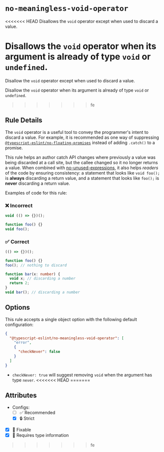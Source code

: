 # `no-meaningless-void-operator`

<<<<<<< HEAD
Disallows the `void` operator except when used to discard a value.

Disallows the `void` operator when its argument is already of type `void` or `undefined`.
=======
Disallow the `void` operator except when used to discard a value.

Disallow the `void` operator when its argument is already of type `void` or `undefined`.
>>>>>>> fe

## Rule Details

The `void` operator is a useful tool to convey the programmer's intent to discard a value. For example, it is recommended as one way of suppressing [`@typescript-eslint/no-floating-promises`](./no-floating-promises.md) instead of adding `.catch()` to a promise.

This rule helps an author catch API changes where previously a value was being discarded at a call site, but the callee changed so it no longer returns a value. When combined with [no-unused-expressions](https://eslint.org/docs/rules/no-unused-expressions), it also helps _readers_ of the code by ensuring consistency: a statement that looks like `void foo();` is **always** discarding a return value, and a statement that looks like `foo();` is **never** discarding a return value.

Examples of code for this rule:

<!--tabs-->

### ❌ Incorrect

```ts
void (() => {})();

function foo() {}
void foo();
```

### ✅ Correct

```ts
(() => {})();

function foo() {}
foo(); // nothing to discard

function bar(x: number) {
  void x; // discarding a number
  return 2;
}
void bar(); // discarding a number
```

## Options

This rule accepts a single object option with the following default configuration:

```json
{
  "@typescript-eslint/no-meaningless-void-operator": [
    "error",
    {
      "checkNever": false
    }
  ]
}
```

- `checkNever: true` will suggest removing `void` when the argument has type `never`.
<<<<<<< HEAD
=======

## Attributes

- Configs:
  - [ ] ✅ Recommended
  - [x] 🔒 Strict
- [x] 🔧 Fixable
- [x] 💭 Requires type information
>>>>>>> fe
